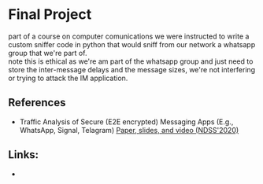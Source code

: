 # Final Project

part of a course on computer comunications we were instructed to write a custom sniffer code in python that would sniff from our network a whatsapp group that we're part of. <br/>
note this is ethical as we're am part of the whatsapp group and just need to store the inter-message delays and the message sizes, we're not interfering or trying to attack the IM application.<br/>


## References
* Traffic Analysis of Secure (E2E encrypted) Messaging Apps (E.g., WhatsApp, Signal, Telagram)
[Paper, slides, and video (NDSS'2020)](https://www.ndss-symposium.org/ndss-paper/practical-traffic-analysis-attacks-on-secure-messaging-applications/)

## Links:
* 

